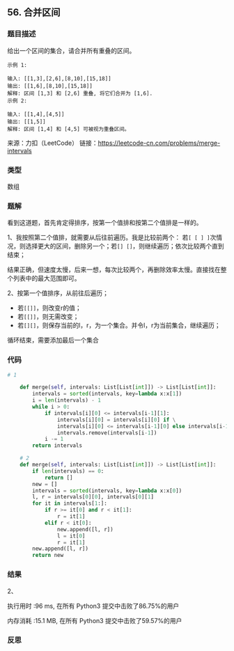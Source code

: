 ## 56. 合并区间



### 题目描述

给出一个区间的集合，请合并所有重叠的区间。

```
示例 1:

输入: [[1,3],[2,6],[8,10],[15,18]]
输出: [[1,6],[8,10],[15,18]]
解释: 区间 [1,3] 和 [2,6] 重叠, 将它们合并为 [1,6].
示例 2:

输入: [[1,4],[4,5]]
输出: [[1,5]]
解释: 区间 [1,4] 和 [4,5] 可被视为重叠区间。
```

来源：力扣（LeetCode）
链接：https://leetcode-cn.com/problems/merge-intervals

### 类型

数组



### 题解

看到这道题，首先肯定得排序，按第一个值排和按第二个值排是一样的。

1、我按照第二个值排，就需要从后往前遍历。我是比较前两个： 若`[ [ ] ]`次情况，则选择更大的区间，删除另一个；若`[] []`，则继续遍历；依次比较两个直到结束；

结果正确，但速度太慢，后来一想，每次比较两个，再删除效率太慢。直接找在整个列表中的最大范围即可。



2、按第一个值排序，从前往后遍历；

- 若`[[]]`，则改变r的值；
- 若`[[]]`，则无需改变；
- 若`[][]`，则保存当前的l，r，为一个集合。并令l，r为当前集合，继续遍历；

循环结束，需要添加最后一个集合



### 代码

```python
# 1	

	def merge(self, intervals: List[List[int]]) -> List[List[int]]:
		intervals = sorted(intervals, key=lambda x:x[1])
		i = len(intervals) - 1
		while i > 0:
			if intervals[i][0] <= intervals[i-1][1]:
				intervals[i][0] = intervals[i][0] if \
				intervals[i][0] <= intervals[i-1][0] else intervals[i-1][0]
				intervals.remove(intervals[i-1])
			i -= 1
		return intervals
```



```python
	# 2
	def merge(self, intervals: List[List[int]]) -> List[List[int]]:
		if len(intervals) == 0:
			return []
		new = []
		intervals = sorted(intervals, key=lambda x:x[0])
		l, r = intervals[0][0], intervals[0][1]
		for it in intervals[1:]:
			if r >= it[0] and r < it[1]:
				r = it[1]
			elif r < it[0]:
				new.append([l, r])
				l = it[0]
				r = it[1]
		new.append([l, r])
		return new
```



### 结果

2、

执行用时 :96 ms, 在所有 Python3 提交中击败了86.75%的用户

内存消耗 :15.1 MB, 在所有 Python3 提交中击败了59.57%的用户



### 反思

